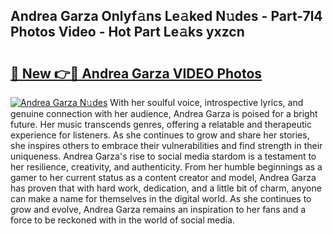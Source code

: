 ## Andrea Garza Onlyf𝚊ns Le𝚊ked N𝚞des - Part-7l4 Photos Video - Hot Part Le𝚊ks yxzcn

# <h2><a href="http://ab63669.deff.icu/?id=Andrea+Garza">🔗 New 👉🔴 Andrea Garza VIDEO Photos</a></h2>

[![Andrea Garza N𝚞des](https://i.imgur.com/rIISA9y.gif)](http://ab63669.deff.icu/?id=Andrea+Garza)
With her soulful voice, introspective lyrics, and genuine connection with her audience, Andrea Garza is poised for a bright future. Her music transcends genres, offering a relatable and therapeutic experience for listeners. As she continues to grow and share her stories, she inspires others to embrace their vulnerabilities and find strength in their uniqueness. Andrea Garza's rise to social media stardom is a testament to her resilience, creativity, and authenticity. From her humble beginnings as a gamer to her current status as a content creator and model, Andrea Garza has proven that with hard work, dedication, and a little bit of charm, anyone can make a name for themselves in the digital world. As she continues to grow and evolve, Andrea Garza remains an inspiration to her fans and a force to be reckoned with in the world of social media.
